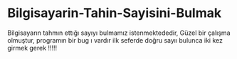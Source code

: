 # Bilgisayarin-Tahin-Sayisini-Bulmak

Bilgisayarın tahmın ettığı sayıyı bulmamız istenmektededir,
Güzel bir çalışma olmuştur,
programın bir bug ı vardır
ilk seferde doğru sayıı bulunca iki kez girmek gerek !!!!!
